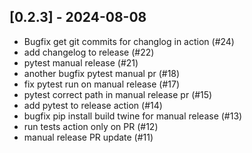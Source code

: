 ## [0.2.3] - 2024-08-08

- Bugfix get git commits for changlog in action (#24)
- add changelog to release (#22)
- pytest manual release (#21)
- another bugfix pytest manual pr (#18)
- fix pytest run on manual release (#17)
- pytest correct path in manual release pr (#15)
- add pytest to release action (#14)
- bugfix pip install build twine for manual release (#13)
- run tests action only on PR (#12)
- manual release PR update (#11)

